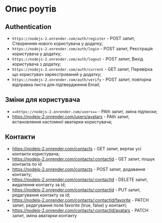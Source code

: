 # Опис роутів

## Authentication

- `https://nodejs-2.onrender.com/auth/register` - POST запит, Створенняя нового користувача у додатку;
- `https://nodejs-2.onrender.com/auth/login` - POST запит, Реєстрація користувача у додатку;
- `https://nodejs-2.onrender.com/auth/logout` - POST запит, Вихід користувача з додатку;
- `https://nodejs-2.onrender.com/auth/current` - GET запит, Перевірка що користувач зареєстрований у додатку;
- `https://nodejs-2.onrender.com/auth/verify` - POST запит,  повторна відправка листа для підтвердження Email;

##  Зміни для користувача

- `==https://nodejs-2.onrender.com/users==` - PAth запит, зміна підписки;
- https://nodejs-2.onrender.com/users/avatars -  PAth запит, встановлення кастомної аватарки користувача;

##  Контакти

- https://nodejs-2.onrender.com/contacts - GET запит, вертає усі контакти користувача;
 - https://nodejs-2.onrender.com/contacts/:contactId - GET запит, пошук контакта по id  
 - https://nodejs-2.onrender.com/contacts - POST запит, додавання контакту;
 - https://nodejs-2.onrender.com/contacts/:contactId - DELETE запит, видалення контакту за id;
 - https://nodejs-2.onrender.com/contacts/:contactId - PUT запит, редагування контакту за id;
 - https://nodejs-2.onrender.com/contacts/:contactId/favorite - PATCH запит, редагування поля favorite (true, false) у контакті;
 - https://nodejs-2.onrender.com/contacts/:contactId/avatars - PATCH запит, зміна аватарки контакту
